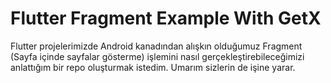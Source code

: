 # Flutter Fragment Example With GetX

Flutter projelerimizde Android kanadından alışkın olduğumuz Fragment (Sayfa içinde sayfalar gösterme) işlemini nasıl gerçekleştirebileceğimizi anlattığım bir repo oluşturmak istedim. Umarım sizlerin de işine yarar.


